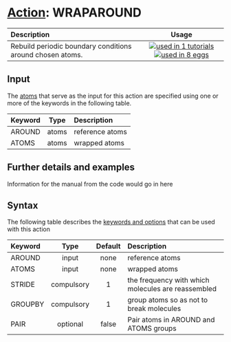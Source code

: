 # [Action](actions.md): WRAPAROUND

| Description    | Usage |
|:--------|:--------:|
| Rebuild periodic boundary conditions around chosen atoms. | [![used in 1 tutorials](https://img.shields.io/badge/tutorials-1-green.svg)](https://www.plumed-tutorials.org/browse.html?search=WRAPAROUND)[![used in 8 eggs](https://img.shields.io/badge/nest-8-green.svg)](https://www.plumed-nest.org/browse.html?search=WRAPAROUND) | 

## Input

The [atoms](specifying_atoms.html) that serve as the input for this action are specified using one or more of the keywords in the following table.

| Keyword |  Type | Description |
|:--------|:------:|:-----------|
| AROUND | atoms | reference atoms |
| ATOMS | atoms | wrapped atoms |


## Further details and examples 
Information for the manual from the code would go in here 
## Syntax 
The following table describes the [keywords and options](parsing.md) that can be used with this action 

| Keyword | Type | Default | Description |
|:-------|:----:|:-------:|:-----------|
| AROUND | input | none | reference atoms |
| ATOMS | input | none | wrapped atoms |
| STRIDE | compulsory | 1 |  the frequency with which molecules are reassembled |
| GROUPBY | compulsory | 1 |  group atoms so as not to break molecules |
| PAIR | optional | false |  Pair atoms in AROUND and ATOMS groups |
